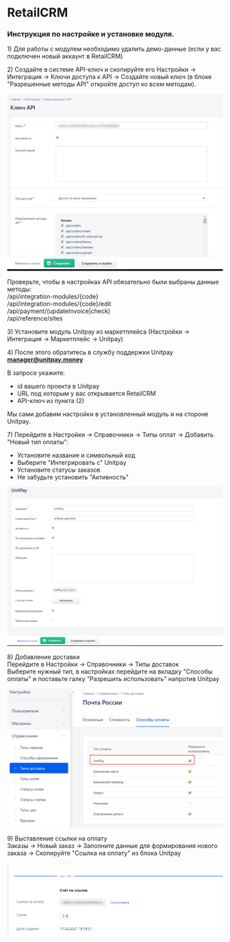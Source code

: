 # RetailCRM

### Инструкция по настройке и установке модуля.

1\) Для работы с модулем необходимо удалить демо-данные \(если у вас подключен новый аккаунт в RetailCRM\)

2\) Создайте в системе API-ключ и скопируйте его Настройки -&gt; Интеграция -&gt; Ключи доступа к API -&gt; Создайте новый ключ \(в блоке "Разрешенные методы API" откройте доступ ко всем методам\).

![](../../.gitbook/assets/klyuch-api.png)

Проверьте, чтобы в настройках API обязательно были выбраны данные методы:   
/api/integration-modules/{code}   
/api/integration-modules/{code}/edit   
/api/payment/\(updateInvoice\|check\)   
/api/reference/sites

3\) Установите модуль Unitpay из маркетплейса \(Настройки -&gt; Интеграция -&gt; Маркетплейс -&gt; Unitpay\)

4\) После этого обратитесь в службу поддержки Unitpay **manager@unitpay.money**  
  
В запросе укажите:  
- id вашего проекта в Unitpay  
- URL под которым у вас открывается RetailCRM  
- API-ключ из пункта \(2\)  
  
Мы сами добавим настройки в установленный модуль и на стороне Unitpay.

7\) Перейдите в Настройки -&gt; Справочники -&gt; Типы оплат -&gt; Добавить "Новый тип оплаты":  
- Установите название и символьный код  
- Выберите "Интегрировать с" Unitpay  
- Установите статусы заказов  
- Не забудьте установить "Активность" 

![](../../.gitbook/assets/integraciya.png)

8\) Добавление доставки   
Перейдите в Настройки -&gt; Справочники -&gt; Типы доставок   
Выберите нужный тип, в настройках перейдите на вкладку "Способы оплаты" и поставьте галку "Разрешить использовать" напротив Unitpay

![](../../.gitbook/assets/nastroiki-dostavki.png)

9\) Выставление ссылки на оплату   
Заказы -&gt; Новый заказ -&gt; Заполните данные для формирования нового заказа -&gt; Скопируйте "Ссылка на оплату" из блока Unitpay

![](../../.gitbook/assets/ssylka-na-oplatu.png)

